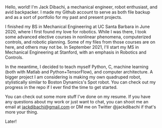 Hello, world! I'm Jack Dibachi, a mechanical engineer, robot enthusiast, and avid backpacker. I made my Github account
to serve as both file backup and as a sort of portfolio for my past and present projects. 

I finished my BS in Mechanical Engineering at UC Santa Barbara in June 2020, where I first found my love for robotics. 
While I was there, I took some advanced elective courses in nonlinear phenomena, computerized controls, and robotic planning. 
Some of my files from those courses are on here, and others may not be.
In September 2021, I'll start my MS in Mechanical Engineering at Stanford, with an emphasis in Robotics and Controls. 

In the meantime, I decided to teach myself Python, C, machine learning (both with Matlab and Python+TensorFlow), 
and computer architecture. A bigger project I am considering is making my own quadruped robot, stylistically similar to 
Boston Dynamics's Spot robot. You can check out my progress in the repo if I ever find the time to get started.

You can check out some more stuff I've done on my resume. If you have any questions about my work or just want to chat,
you can shoot me an email at jackdibachi@gmail.com or DM me on Twitter @jackdibachi if that's more your thing. 

Later!

<!---
dibachi/dibachi is a ✨ special ✨ repository because its `README.md` (this file) appears on your GitHub profile.
You can click the Preview link to take a look at your changes.
--->

